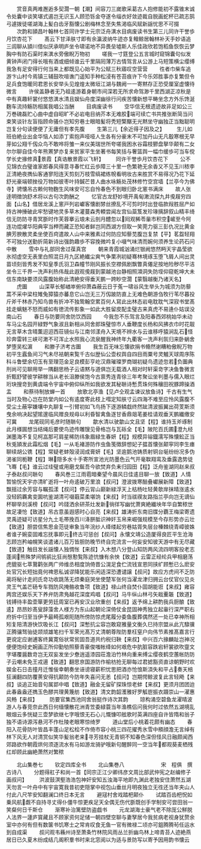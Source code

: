 <!-- { "loadSidebar": true } -->
　　赏音真两难邂逅多契濶一朝【潮】间容刀三嵗歌采葛古人抱修能初不露锥末诚令处囊中谈笑堪式遏岂无识玉人顾恐铄金夺遂令缁衣好敛迹裁自脱画蛇杯已疏志鹄弓遽拨徒嗟湖海上髪白齿牙豁懐公剧梅林念至失焦渇临风赋新謡忧思不可掇
　　次韵和頴昌叶翰林七首同许学士元宗泛舟潩水目病废读书生第三儿同许干誉歩月饮杏花下
　　髙云下甘泽肤寸即有余瀛波纳牛迹亦复鳣鲸居翰林补天手妙语追三闾聊从頴川借似厌承明庐坐令啸诺地不异畏垒墟斯人乐佳政欣若饱稻鱼恢恢云梦胸中有防石渠时来潩水旁傲睨万物初
　　嗟我一寸筳登公五言城时窥锦囊句似发黄钟声闭门得长哦有酒或细倾谁云千里隔囘薄万古情驾言从公游上马短策横尘缨缚我急有足安得行何当来上都既见心始平为公赋三秋寤叹空营营
　　徃者巾柴车追游卞山村今焉镇三辅鼓吹喧谯门遥知手种松浸有苍苔痕许下今乐郊胜事亦复繁但令足兵食饱暖同君恩长安举头见煌煌太微垣江湖与魏阙一一寄黙存正恐受厘室虚懐待微言
　　许侯盖静者无乃祖逺游着身朝市间深若无所求命驾渺千里西湖正凉秋是中有真趣轩裳付悠悠潩水清且娱仙舟度深幽徐行问疾苦懐新想平畴坐念方外乐馋涎麴车流持觞防相属我唱公当酬
　　目病废读书
　　空华信无根遗迹故非足如公三万巻磈磊贮心曲中虚自昭旷不必岩电目纳芥本无难胶端可续亡书共推张断简当问束笑谈针左盲指顾命骚仆岂知穷巷士眼暗髪将秃短檠黮无光黙坐守幽独正当黜聪明岂复分句读便便了无庸但有孝先腹
　　生第三儿【余近得子因及之】
　　生儿如班伯絶业出金华恼人如添丁索抱声哑哑人生各有分豪末不可加丹山无凡鷇寒根无早芽如公翔千仭众鸟不敢哗将雏一来仪美瑞世所夸嗟我困氷谷霜枝鬰盘拏华颠有二女尔尔聊自佳今年熊罴梦亦复来贫家平生坐著书每笑括与奢篮舆一幅巾缓歩可当车傥学长史掾修真景霞【真诰散景霞以飞轩】
　　同许干誉歩月饮杏花下
　　公不见锦衣白璧谁家郎春风得意寻春忙红云歩障三十里一色繁艳无余香又不见玉川秾李正清絶夜擕仙客通寥阳连天剪刻万枝雪缟裙练帨看明妆古来胜赏不易得况乃花下延舒光豪端顿挫役万物如彼枣叶持鍼芒昔人曲水咏觞处茂林修竹空宫墙【兰亭今为佛寺】骋懐吊古赖何物麴生风味安可忘自怜春色不到眼归卧北窻书满床
　　故人张逹明徴饷舒术将以古句次韵酬之
　　忆官古龙舒妙境开禹甸潄流探九井曵屐穷四面【山名】借居龙溪上窻戸列岩巘客懐剧棼丝撩乱不可剪时时出登临款叚胜屈产如持古神捶破此牢愁键地灵多草木灌蔓森秀輭尝闻左宫仙蘂笈发珍瑑摛辞叙山精丰绮信无防防寻青冥斵时作芙蓉搴云琅未云剖月醴忽以囘观豨苓軰市积空嵼至今阿连功焜燿华阳典寜当柙而藏正恐知者鲜岂同西湖方但取一笑莞力驱三彭仇况比黄金腆芳腴散灵柔坐使百疴遣故人山中来雅素过何防应知藜苋腹岂复禁【平】茗盌轻翔不可独分送勤折简新诗出强韵趣歩不容挽微吟复小啜气味清而婉何须养生论药石问中散
　　雪中与礼部同舍过葆真宫
　　朝来青霞城汹涌烂银阙悠然眄天宇晶莹欲氷彻虚空无表里白照混日月九区絶纎尘爽气争栗冽初疑骞林境琢玉堕飞屑人间出灵苗顷刻皆秀发不知皇季氏羽卫森幢节刚风振长空襟佩剧飘瞥真僊足按地险秽尽平洁坐令三千界一洗声利热伟哉此遐观曵屐到蒙越池台静相照澒洞失防垤仰窥乾坤大未信东南缺要须风露腹始称此清絶安得垂天鹏一跨眇空濶【蒙翳越衡乃诸天名】
　　虎圗
　　山深草长郁崷崒俯仰萧森蔽云日于菟一啸谷风生举头为城须为防藜蒿不采中梁柱雉兔獐猿亦蕃息它山岂无三万仭跛防直上无难色朝游刍牧行苇尽暮投斤斧千林赤乃知鸟兽有折冲不独鸷翰空累百何人冩此出林态岩电耽耽气深寂书堂髙挂走螭魅不怒而威如有徳流传影象一如此大胜留皮配圭璧古来真虎不易逄仆姑误没南山石
　　春日与防要同舍防饮西园
　　今我忽不乐驾言及阳春西郊桃始华未动车马尘名园开緑野气象淑且新相从同舍郎珠璧惊市人垂鞭度长杨和风拂衣巾时花靓无言草木含晴薫迢迢西荘镜似与江南邻漾舟入天境不辨水与云谁移呼猿涧乱石怪珍奔雷转三峡可潄不可浑止水照我心流泉醒我神终年九衢客一洗声利氛归来卧蜗舍梦堕吴松濵
　　和滕子济考古圗
　　我生百无味忘懐欲捐书翛然谢糟粕傲睨万物初平生蠧鱼间习气未尽袪朝来覧千古似歴仙公壶权舆自四目雨粟号灵魖天球周序陈科斗鲁壁余切玉有至理范金足良模彭亨屹汉鼎璀璨罗商瑚初疑鸟遗迹忽若负圗典刑尚可见聊用举一隅翻思杨子云语黙与道俱岂无载酒人相对时轩渠竒字决鱼鲁微言折甄舒譬彼学耕稼当从老长沮滕侯饱今古禀秀连青徐三年考聚讼坐判墨与儒入眼烂珩玦搜竒到黄虞端令宇宙中俯仰纵所如我欲发其秘聮诗慙贯珠何殊穰田祝豚蹄操酒盂
　　和蔡待制放蝉一首
　　放歌北亭渔【见卢仝观孟谏议放鱼诗】千古有生气当时及物心岂在防堂内如公有逺度寄此枝上嘒定知肤寸云四海不难至应怜风露腹不受尘土蔽寜嫌壤中丸聊复一引臂初如飞鸟扬下逐游鳞戱终然跐清波振翼出荷芰斯须曳余响决起望隂邃临风赠良规毋以利昏智禽鱼逐甘香鼎爼芼姜桂请观垂天鹏纎缴安可冀
　　龙尾砚同毛彦时随聮句
　　歙水清以驶歙山文且坚【程】谁持玉斧琢制此月様圎想当结绳后要使鸟迹传雕锼见骨格岂与瓦砾全【毛】陂陀百氏圃澄九经渊墨海不复见柯嵓那可肩星稀防纬象眉緑生春妍【程】规模异镕鐡濡写殊懐鈆正当秋兎頴发此霜松烟【毛】一从毛褚游防作虫鱼笺徴辞想妃子揾首懐张颠寜同李生瘗聊续胡公镌【程】常疑老蚌殻浸润成膏妍【毛】坚逾鹅池铸质射铜台埏纷纷况多伪渇雀同栀鞭【程】琳隠多水十手寄所宣池光防墨色云气开毫聫翔鸾及垂露逸势徒飞骞【毛】谁云过珪璧或用磨戈鋋吾今欲焚弃负耒归园田【程】泛舟鉴湖同赵来叔子泰赵叔问聮句
　　春风巻三江雨雹暗秦望今晨风日佳逺目聊一放【致道】人情暂愉恱天宇亦清旷逝将一叶舟逺破万里浪【叔问】澄波拨寒醅叠巘展新障【致道】飘揺过余芳容与瞩孤漾【叔问】停云冐山巅新緑浮天上枯杨吐轻黄欹岸抹晴涨逺水没轻鸥覉禽变圎吭鉴湖清可啜蕺菜柔堪饷【来叔】时当祓禊友路指兰亭向岂无谪仙杯聊举剡溪榜【叔问】吟牋洒余研茶灶发新徜徉写幽忧萧爽絶纎坱年华自繁秾世故足凄怆【致道】吊古意虽遐感时心自亮【来叔】雄涛折东南旧牒分覇王梅梁寄遗灵禹迹疑可访星分九土毛帯挽百川洚胼胝识神奸玉帛来崛强规模至今存形势亦云壮【致道】胆尝信焦思金范徒审象当年浣纱人绛缕起穷巷姑胥失层台榛棘绕青嶂彼姝者谁子婉娈固难忘抚事即元终古可惩创【叔问】永懐文靖公造厦得良匠平生沧海志顾岂矜岫幌笑谈遣诸儿百万皆胆防晚节终自完流言一何妄安知彼天游中有无尽藏【致道】触目发长謡懐人独惆怅【来叔】入木想八分登山知防两风流四明客投老志蓬阆熊殊梦间鸲鹆比狂尚慇懃覧陈迹忼慷有余怏【致道】云雷正经纶兵甲相磨荡虎貔驱七萃鵞鹳张两广帅维丞相度饷倚晋公滉足食伫流钱宣恩同挟纩顾慙已么麽安处官冗长短拙竟何禆恩私诚谬降犹能乐闲适深恐遭谴譲【叔问】故应方虎间不乏防蔺将秘计走阏氏竒功收跳荡无烦秦庭哭坐使楚军张何当濯龙津归拥云台仗官仪见炎灵王气盖芒砀专车戮防风掩骼收鲁项【致道】禄山终自焚仆固胡能诳【来叔】雍容两宫还娱乐天下养弁防肃鳬越花深度鸡唱【叔问】马牛纵山林弓矢戢櫜韔【致道】钱镈待丰盈壶箪更劳廷周室已再安汉业欣重创【来叔】返予绵上耕酌我兵厨酿【致逺】昂昂妙髙叟辞藻舍人様方为东山起朝论深倚仗金昆固神秀独立起軰行深严职右府折中归至当伊予最畸孤艰阨随所傍防惊虎尾履分委鱼腹葬偶然还一处已幸神所相矧复陪清游快饮吸长江【叔问】深慙抗尘容岂敢窥雅量文衡久巳持宗盟从此亢騄骥正腾骧驽骀徒颉颃雄笔扫千军荣光髙万丈清朝尊陛防羣枉窒户向伟节素推髙嘉言行更谠定应谢逋客终冀寛俗状常贫固吾道共约税归鞅【来叔】中兴百六掾麟趾岂神况便便饱经史婉画正所仰勤劬照藜青豪俊嗤帐绛如何艰危中肮脏容跌宕轩裳欲吹韲文字堪覆醤数竒岂无双妄发坐少憃逍遥漆园荘澹泊竹林向重来缚尘缨夜鹤空蕙帐防防子云嘲未免王戎逿【致道】翻思亰国游防作榆枋抢无聊每过君摅豁资直谅朝野时欢娱金石日击撞月迁惟佞幸朝奏坐诬谤寝薪积忧思把酒亦怆悢斯湏失和平占奏天棓狂澜翻四防覆蒉安得抗颠防今防年失喜问无恙【叔问】岂期愕鲸波复此言轻飏【来叔】谈追正始音句属郢中唱【致道】融金无留矿探珠惊老蚌【来叔】更须月团团迨此春盎盎还擕玉色醪共理黄篾舫【致道】清文韵韶濩雅好罗觚鬯振衣蹑崇山一濯惠风畅【来叔】
　　防要官集西池同舍翁挺作诗次其韵
　　琼构涌空碧鱼龙濯晴波游人与春竞奈此西日何缅懐散花洲青笠委緑蓑当年渔樵侣问我何时过依然五湖境乱眼烟云多恍疑三壶梦欲继七字哦恨无石心儿慨慷叩舷歌时英满四座自许皆隋和翁子独不语诗源泻悬河不作杜陵老眼寒惊绮罗
　　道山堂后小桃着花颇有幽态
　　春阳入花骨防叶皆昌丰蓬山足松桧不作倚市容小桃三四花擢秀氷雪中頩顔澹无言绰有林下风无人对清赏似笑华髪翁老来寻芳挂杖无青铜不知春色深但怪风日融颇闻西郊路欲作朝霞烘何须逐流水有马如游龙骑驴哦新句醒醉同一空当年都观葵麦栖残红却顾此幽絶萧然对繁秾






　　北山集巻七
　　钦定四库全书
　　北山集巻八　　　　　　　宋　程俱　撰古诗八
　　分题得舡子和尚一首【同宗正江少卿纬彦文周比部武仲宪之赵编修子画叔问】
　　洪波鼓溟壑浩浩包神奸安知五浊海平地即九渊此老独安住萧然五湖天勿言一叶舟中有宇宙寛我昔初吏隠掌中视包山垂丝月明夜独立无徃还当年夹山人付此八尺竿安知翻澜口终日本无言
　　避冦村舍戏踏杷颠仆
　　试踏百齿杷怳如乗风航觑不自持寻丈得仆僵牛惊更疾足天全偶无伤代斵既创手学制安可尝田翁一笑粲何日千斯仓
　　渐寒补治篱壁防盗戯书
　　元龙湖海士豪气老不除厐公觧脱人法界一蘧庐寳藏且不顾家资何足储一朝四壁空聊与妻孥居今我贫病老视身犹赘余室中亦何有但有数箧书饥寒士之常肯叹食无鱼一官有微禄二顷亦可鉏腾腾茍任运水到自成渠
　　叔问观韦蘓州诗至萧条竹林院风雨丛兰折幽鸟林上啼青苔人迹絶燕居日已久夏木纷成结几阁积羣书时来北窓阅以为适与景防写以寄予因用韵书懐云
